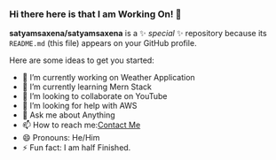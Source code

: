 ### Hi there here is that I am Working On! 👋

**satyamsaxena/satyamsaxena** is a ✨ _special_ ✨ repository because its `README.md` (this file) appears on your GitHub profile.

Here are some ideas to get you started:

- 🔭 I’m currently working on Weather Application 
- 🌱 I’m currently learning Mern Stack
- 👯 I’m looking to collaborate on YouTube
- 🤔 I’m looking for help with AWS
- 💬 Ask me about Anything
- 📫 How to reach me:[Contact Me](https://www.linkedin.com/in/s%C3%A4t%C3%BD%C3%A5m-saxena-9154979b/)
- 😄 Pronouns: He/Him
- ⚡ Fun fact: I am half Finished.
